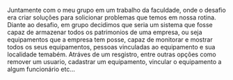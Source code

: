 Juntamente com o meu grupo em um trabalho da faculdade, onde o desafio era criar soluções para solicionar problemas que temos em nossa rotina.
Diante ao desafio, em grupo decidimos que seria um sistema que fosse capaz de armazenar todos os patrimonios de uma empresa, ou seja equipamentos que a empresa tem posse, capaz de monitorar e mostrar todos os seus equipamentos, pessoas vinculadas ao equipamento e sua localidade temabém.
Atráves de um resgistro, entre outras opções como remover um usuario, cadastrar um equipamento, vincular o equipamento a algum funcionário etc...
